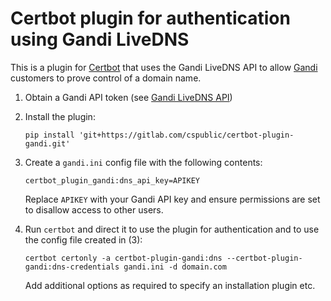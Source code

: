 # Certbot plugin for authentication using Gandi LiveDNS

This is a plugin for [Certbot](https://certbot.eff.org/) that uses the Gandi
LiveDNS API to allow [Gandi](https://www.gandi.net/)
customers to prove control of a domain name.

1. Obtain a Gandi API token (see [Gandi LiveDNS API](https://doc.livedns.gandi.net/))
 
2. Install the plugin:
   ```
   pip install 'git+https://gitlab.com/cspublic/certbot-plugin-gandi.git'
   ```

3. Create a `gandi.ini` config file with the following contents:
   ```
   certbot_plugin_gandi:dns_api_key=APIKEY
   ```
   Replace `APIKEY` with your Gandi API key and ensure permissions are set
   to disallow access to other users.

4. Run `certbot` and direct it to use the plugin for authentication and to use
   the config file created in (3): 
   ```
   certbot certonly -a certbot-plugin-gandi:dns --certbot-plugin-gandi:dns-credentials gandi.ini -d domain.com
   ```
   Add additional options as required to specify an installation plugin etc.
   

   
